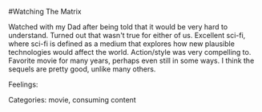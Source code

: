 #Watching The Matrix

Watched with my Dad after being told that it would be very hard to understand. Turned out that wasn't true for either of us. Excellent sci-fi, where sci-fi is defined as a medium that explores how new plausible technologies would affect the world. Action/style was very compelling to. Favorite movie for many years, perhaps even still in some ways. I think the sequels are pretty good, unlike many others.

Feelings: 

Categories: movie, consuming content